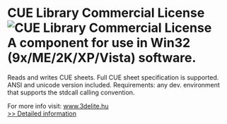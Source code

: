 # CUE Library Commercial License<br />![CUE Library Commercial License](https://mycommerce.akamaized.net/api/pimages/P300278818/BIG/300278818.JPG)<br />A component for use in Win32 (9x/ME/2K/XP/Vista) software.
Reads and writes CUE sheets.
Full CUE sheet specification is supported.
ANSI and unicode version included.
Requirements: any dev. environment that supports the stdcall calling convention.

For more info visit: www.3delite.hu<br />[>> Detailed information](https://secure.shareit.com/shareit/product.html?productid=300278818&affiliateid=200057808)